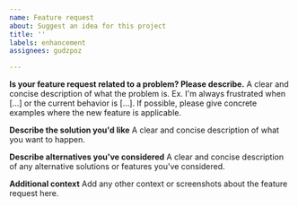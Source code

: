 ```yaml
---
name: Feature request
about: Suggest an idea for this project
title: ''
labels: enhancement
assignees: gudzpoz

---
```


**Is your feature request related to a problem? Please describe.**
A clear and concise description of what the problem is. Ex. I'm always frustrated when [...] or the current behavior is [...]. If possible, please give concrete examples where the new feature is applicable.

**Describe the solution you'd like**
A clear and concise description of what you want to happen.

**Describe alternatives you've considered**
A clear and concise description of any alternative solutions or features you've considered.

**Additional context**
Add any other context or screenshots about the feature request here.
